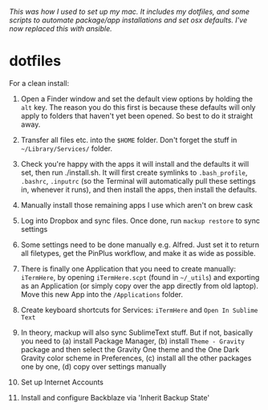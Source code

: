 _This was how I used to set up my mac. It includes my dotfiles, and some scripts to automate package/app installations and set osx defaults. I've now replaced this with ansible._

# dotfiles

For a clean install:

1. Open a Finder window and set the default view options by holding the `alt` key. The reason you do this first is because these defaults will only apply to folders that haven't yet been opened. So best to do it straight away.

2. Transfer all files etc. into the `$HOME` folder. Don't forget the stuff in `~/Library/Services/` folder.

3. Check you're happy with the apps it will install and the defaults it will set, then run ./install.sh. It will first create symlinks to `.bash_profile`, `.bashrc`, `.inputrc` (so the Terminal will automatically pull these settings in, whenever it runs), and then install the apps, then install the defaults.

4. Manually install those remaining apps I use which aren't on brew cask

5. Log into Dropbox and sync files. Once done, run `mackup restore` to sync settings

6. Some settings need to be done manually e.g. Alfred. Just set it to return all filetypes, get the PinPlus workflow, and make it as wide as possible.

7. There is finally one Application that you need to create manually: `iTermHere`, by opening `iTermHere.scpt` (found in `~/_utils`) and exporting as an Application (or simply copy over the app directly from old laptop). Move this new App into the `/Applications` folder.

8. Create keyboard shortcuts for Services: `iTermHere` and `Open In Sublime Text`

9. In theory, mackup will also sync SublimeText stuff. But if not, basically you need to (a) install Package Manager, (b) install `Theme - Gravity` package and then select the Gravity One theme and the One Dark Gravity color scheme in Preferences, (c) install all the other packages one by one, (d) copy over settings manually

10. Set up Internet Accounts

11. Install and configure Backblaze via 'Inherit Backup State'
